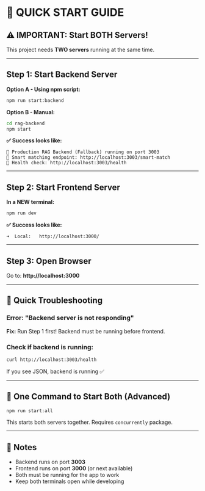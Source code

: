 # 🚀 QUICK START GUIDE

## ⚠️ IMPORTANT: Start BOTH Servers!

This project needs **TWO servers** running at the same time.

---

## Step 1: Start Backend Server

**Option A - Using npm script:**
```bash
npm run start:backend
```

**Option B - Manual:**
```bash
cd rag-backend
npm start
```

**✅ Success looks like:**
```
🚀 Production RAG Backend (Fallback) running on port 3003
📡 Smart matching endpoint: http://localhost:3003/smart-match
💚 Health check: http://localhost:3003/health
```

---

## Step 2: Start Frontend Server

**In a NEW terminal:**
```bash
npm run dev
```

**✅ Success looks like:**
```
➜  Local:   http://localhost:3000/
```

---

## Step 3: Open Browser

Go to: **http://localhost:3000**

---

## 🔧 Quick Troubleshooting

### Error: "Backend server is not responding"
**Fix:** Run Step 1 first! Backend must be running before frontend.

### Check if backend is running:
```bash
curl http://localhost:3003/health
```
If you see JSON, backend is running ✅

---

## 🎯 One Command to Start Both (Advanced)

```bash
npm run start:all
```

This starts both servers together. Requires `concurrently` package.

---

## 📝 Notes

- Backend runs on port **3003**
- Frontend runs on port **3000** (or next available)
- Both must be running for the app to work
- Keep both terminals open while developing

